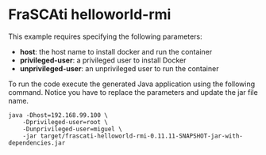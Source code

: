 # FraSCAti helloworld-rmi

This example requires specifying the following parameters:

- __host__: the host name to install docker and run the container
- __privileged-user__: a privileged user to install Docker
- __unprivileged-user__: an unprivileged user to run the container

To run the code execute the generated Java application using the following command. Notice you have to replace the parameters and update the jar file name.

```
java -Dhost=192.168.99.100 \
	-Dprivileged-user=root \
	-Dunprivileged-user=miguel \
	-jar target/frascati-helloworld-rmi-0.11.11-SNAPSHOT-jar-with-dependencies.jar
```
